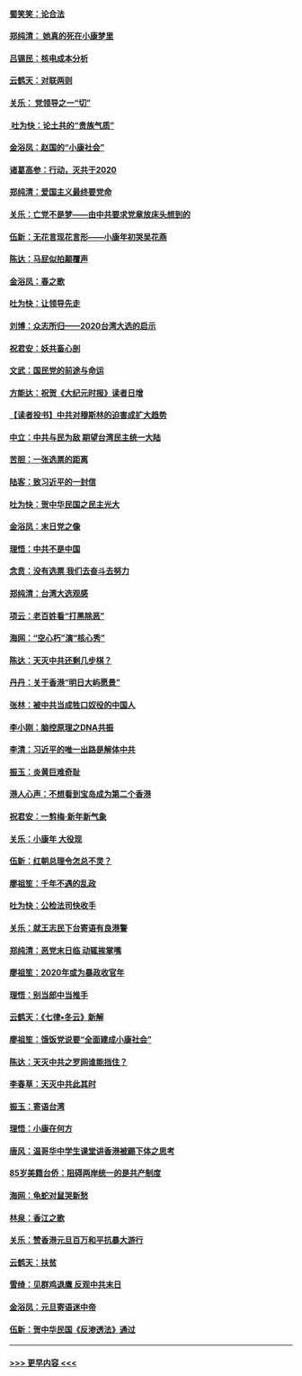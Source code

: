 #### [蜀笑笑：论合法](../pages/nsc993/n11808064.md?t=01210522) 
#### [郑纯清： 她真的死在小康梦里](../pages/nsc993/n11806623.md?t=01210522) 
#### [吕锡民：核电成本分析](../pages/nsc993/n11806284.md?t=01210522) 
#### [云鹤天：对联两则](../pages/nsc993/n11805957.md?t=01210522) 
#### [关乐： 党领导之一“切”](../pages/nsc993/n11804505.md?t=01210522) 
#### [ 吐为快：论土共的“贵族气质”](../pages/nsc993/n11804490.md?t=01210522) 
#### [金浴凤：赵国的“小康社会”](../pages/nsc993/n11804452.md?t=01210522) 
#### [诸葛高参：行动，灭共于2020](../pages/nsc993/n11804120.md?t=01210522) 
#### [郑纯清：爱国主义最终要党命](../pages/nsc993/n11802197.md?t=01210522) 
#### [关乐：亡党不是梦——由中共要求党章放床头想到的](../pages/nsc993/n11802156.md?t=01210522) 
#### [伍新：无花言现花言形——小康年初哭吴花燕](../pages/nsc993/n11800044.md?t=01210522) 
#### [陈达：马屁似拍颠覆声](../pages/nsc993/n11800010.md?t=01210522) 
#### [金浴凤：春之歌](../pages/nsc993/n11797687.md?t=01210522) 
#### [吐为快：让领导先走](../pages/nsc993/n11797512.md?t=01210522) 
#### [刘博：众志所归——2020台湾大选的启示](../pages/nsc993/n11796878.md?t=01210522) 
#### [祝君安：妖共畜心剖](../pages/nsc993/n11794273.md?t=01210522) 
#### [文武：国民党的前途与命运](../pages/nsc993/n11794198.md?t=01210522) 
#### [方能达：祝贺《大纪元时报》读者日增](../pages/nsc993/n11793807.md?t=01210522) 
#### [【读者投书】中共对穆斯林的迫害成扩大趋势](../pages/nsc993/n11791371.md?t=01210522) 
#### [中立：中共与民为敌 期望台湾民主统一大陆](../pages/nsc993/n11790392.md?t=01210522) 
#### [苦胆：一张选票的距离](../pages/nsc993/n11788914.md?t=01210522) 
#### [陆客：致习近平的一封信](../pages/nsc993/n11788867.md?t=01210522) 
#### [吐为快：贺中华民国之民主光大](../pages/nsc993/n11788618.md?t=01210522) 
#### [金浴凤：末日党之像](../pages/nsc993/n11787475.md?t=01210522) 
#### [理悟：中共不是中国](../pages/nsc993/n11787463.md?t=01210522) 
#### [念贲：没有选票  我们去奋斗去努力](../pages/nsc993/n11787398.md?t=01210522) 
#### [郑纯清：台湾大选观感](../pages/nsc993/n11786210.md?t=01210522) 
#### [项云：老百姓看“打黑除恶”](../pages/nsc993/n11785398.md?t=01210522) 
#### [海网：“空心朽”演“核心秀”](../pages/nsc993/n11783874.md?t=01210522) 
#### [陈达：天灭中共还剩几步棋？](../pages/nsc993/n11783719.md?t=01210522) 
#### [丹丹：关于香港“明日大屿愿景”](../pages/nsc993/n11783273.md?t=01210522) 
#### [张林：被中共当成牲口奴役的中国人](../pages/nsc993/n11782397.md?t=01210522) 
#### [李小刚：脑控原理之DNA共振](../pages/nsc993/n11780962.md?t=01210522) 
#### [李清：习近平的唯一出路是解体中共](../pages/nsc993/n11780866.md?t=01210522) 
#### [振玉：炎黄巨难奇耻](../pages/nsc993/n11779632.md?t=01210522) 
#### [港人心声：不想看到宝岛成为第二个香港](../pages/nsc993/n11778817.md?t=01210522) 
#### [祝君安：一剪梅‧新年新气象](../pages/nsc993/n11776340.md?t=01210522) 
#### [关乐：小康年 大役现](../pages/nsc993/n11774213.md?t=01210522) 
#### [伍新：红朝总理令怎总不灵？](../pages/nsc993/n11770813.md?t=01210522) 
#### [廖祖笙：千年不遇的乱政](../pages/nsc993/n11770373.md?t=01210522) 
#### [吐为快：公检法司快收手](../pages/nsc993/n11770359.md?t=01210522) 
#### [关乐：就王志民下台寄语有良港警](../pages/nsc993/n11769903.md?t=01210522) 
#### [郑纯清：恶党末日临 动辄挨掌嘴](../pages/nsc993/n11769356.md?t=01210522) 
#### [廖祖笙：2020年或为暴政收官年](../pages/nsc993/n11768216.md?t=01210522) 
#### [理悟：别当郎中当推手](../pages/nsc993/n11768243.md?t=01210522) 
#### [云鹤天：《七律▪冬云》新解](../pages/nsc993/n11768204.md?t=01210522) 
#### [廖祖笙：饿饭党说要“全面建成小康社会”](../pages/nsc993/n11767482.md?t=01210522) 
#### [陈达：天灭中共之罗网谁能挡住？](../pages/nsc993/n11767465.md?t=01210522) 
#### [李春草：天灭中共此其时](../pages/nsc993/n11767452.md?t=01210522) 
#### [振玉：寄语台湾](../pages/nsc993/n11767432.md?t=01210522) 
#### [理悟：小康在何方](../pages/nsc993/n11767394.md?t=01210522) 
#### [唐风：温哥华中学生课堂讲香港被踢下体之思考](../pages/nsc993/n11766848.md?t=01210522) 
#### [85岁美籍台侨：阻碍两岸统一的是共产制度](../pages/nsc993/n11765043.md?t=01210522) 
#### [海网：龟蛇对鼠哭新愁](../pages/nsc993/n11764895.md?t=01210522) 
#### [林泉：香江之歌](../pages/nsc993/n11764415.md?t=01210522) 
#### [关乐：赞香港元旦百万和平抗暴大游行](../pages/nsc993/n11764382.md?t=01210522) 
#### [云鹤天：扶贫](../pages/nsc993/n11764245.md?t=01210522) 
#### [雪绮：见群鸡退鹰  反观中共末日](../pages/nsc993/n11762112.md?t=01210522) 
#### [金浴凤：元旦寄语迷中帝](../pages/nsc993/n11761788.md?t=01210522) 
#### [伍新：贺中华民国《反渗透法》通过](../pages/nsc993/n11761994.md?t=01210522) 

----
#### [ >>> 更早内容 <<< ](../indexes/nsc993-earlier.md)
